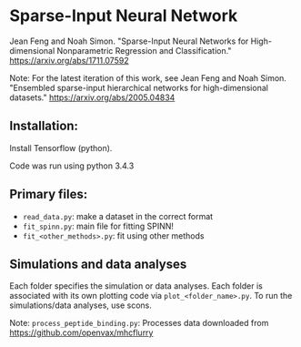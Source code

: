 # Sparse-Input Neural Network

Jean Feng and Noah Simon. "Sparse-Input Neural Networks for High-dimensional Nonparametric Regression and Classification." https://arxiv.org/abs/1711.07592

Note: For the latest iteration of this work, see Jean Feng and Noah Simon. "Ensembled sparse-input hierarchical networks for high-dimensional datasets." https://arxiv.org/abs/2005.04834

## Installation:
Install Tensorflow (python).

Code was run using python 3.4.3

## Primary files:
* `read_data.py`: make a dataset in the correct format
* `fit_spinn.py`: main file for fitting SPINN!
* `fit_<other_methods>.py`: fit using other methods

## Simulations and data analyses
Each folder specifies the simulation or data analyses. Each folder is associated with its own plotting code via `plot_<folder_name>.py`. To run the simulations/data analyses, use scons.

Note: `process_peptide_binding.py`: Processes data downloaded from https://github.com/openvax/mhcflurry

